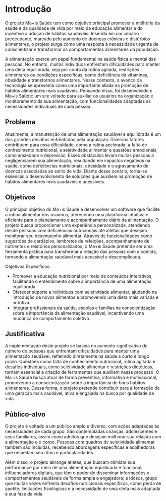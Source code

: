 # Introdução

 O projeto Ma+is Saúde tem como objetivo principal promover a melhoria da saúde e da qualidade de vida por meio da educação alimentar e do incentivo à adoção de hábitos saudáveis. Inserido em um cenário preocupante, marcado pelo aumento de doenças crônicas e distúrbios alimentares, o projeto surge como uma resposta à necessidade urgente de conscientizar e transformar os comportamentos alimentares da população.

 A alimentação exerce um papel fundamental na saúde física e mental das pessoas. No entanto, muitos indivíduos enfrentam dificuldades para manter uma dieta equilibrada, seja por conta da rotina agitada, restrições alimentares ou condições específicas, como deficiência de vitaminas, obesidade e transtornos alimentares. Nesse contexto, o avanço da tecnologia se apresenta como uma importante aliada na promoção de hábitos alimentares mais saudáveis. Pensando nisso, foi desenvolvido o Ma+is Saúde: um site voltado para auxiliar os usuários na organização e monitoramento da sua alimentação, com funcionalidades adaptadas às necessidades individuais de cada pessoa.

## Problema

 Atualmente, a manutenção de uma alimentação saudável e equilibrada é um dos grandes desafios enfrentados pela população. Diversos fatores contribuem para essa dificuldade, como a rotina acelerada, a falta de conhecimento nutricional, a seletividade alimentar e questões emocionais, como ansiedade e depressão. Esses obstáculos levam muitas pessoas a negligenciarem sua alimentação, resultando em impactos negativos na saúde, como deficiências nutricionais, obesidade e o agravamento de doenças associadas ao estilo de vida. Diante desse cenário, torna-se essencial o desenvolvimento de soluções que auxiliem na promoção de hábitos alimentares mais saudáveis e acessíveis.

## Objetivos

O principal objetivo do Ma+is Saúde é desenvolver um software que facilite a rotina alimentar dos usuários, oferecendo uma plataforma intuitiva e eficiente para o planejamento e acompanhamento diário da alimentação. O projeto busca proporcionar uma experiência personalizada, atendendo desde pessoas com deficiências nutricionais até atletas que desejam monitorar seu desempenho alimentar. Através de funcionalidades como sugestões de cardápios, lembretes de refeições, acompanhamento de nutrientes e relatórios personalizados, o Ma+is Saúde pretende ser uma ferramenta prática para transformar a relação das pessoas com a comida, tornando a alimentação saudável mais acessível e descomplicada.

Objetivos Específicos:
* Promover a educação nutricional por meio de conteúdos interativos, facilitando o entendimento sobre a importância de uma alimentação equilibrada
* Oferecer suporte a indivíduos com seletividade alimentar, ajudando na introdução de novos alimentos e promovendo uma dieta mais variada e nutritiva.
* Integrar profissionais da saúde, escolas e famílias na conscientização sobre a importância da alimentação saudável, incentivando uma mudança de comportamento coletivo.

## Justificativa

 A implementação deste projeto se baseia no aumento significativo do número de pessoas que enfrentam dificuldades para manter uma alimentação saudável, refletindo diretamente na saúde a curto e longo prazo. Questões como falta de conhecimento nutricional, rotina agitada e desafios individuais, como seletividade alimentar e restrições dietéticas, tornam essencial a criação de ferramentas que auxiliem nesse processo. O Ma+is Saúde busca atuar de forma preventiva, informativa e motivacional, promovendo a conscientização sobre a importância de bons hábitos alimentares. Dessa forma, o projeto pretende contribuir para a formação de uma geração mais saudável, ativa e engajada na busca por qualidade de vida.

## Público-alvo

 O projeto é voltado a um público amplo e diverso, com ações adaptadas às necessidades de cada grupo. São contempladas crianças, adolescentes e seus familiares, assim como adultos que desejam melhorar sua relação com a alimentação e o corpo. Pessoas com quadros de seletividade alimentar também são incluídas, recebendo abordagens específicas e acolhedoras que respeitam seu ritmo e particularidades.

 Além disso, o projeto abrange atletas, que buscam otimizar sua performance por meio de uma alimentação equilibrada e funcional; influenciadores digitais, que têm o poder de disseminar informações e comportamentos saudáveis de forma ampla e engajadora; e idosos, grupo que muitas vezes enfrenta desafios nutricionais específicos, como perda de apetite, limitações fisiológicas e a necessidade de uma dieta mais adaptada à sua fase da vida.
